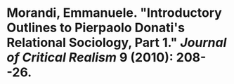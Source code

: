 Morandi, Emmanuele. "Introductory Outlines to Pierpaolo Donati's Relational Sociology, Part 1." *Journal of Critical Realism* 9 (2010): 208--26.
===